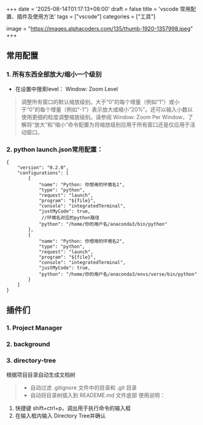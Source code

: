+++
date = '2025-08-14T01:17:13+08:00'
draft = false
title = 'vscode 常用配置、插件及使用方法'
tags = ["vscode"]
categories = ["工具"]

image = "https://images.alphacoders.com/135/thumb-1920-1357998.jpeg"
+++

## 常用配置

### 1. 所有东西全部放大/缩小一个级别
- 在设置中搜索level：
Window: Zoom Level
> 调整所有窗口的默认缩放级别。大于“0”的每个增量（例如“1”）或小于“0”的每个增量（例如“-1”）表示放大或缩小“20%”。还可以输入小数以使用更细的粒度调整缩放级别。请参阅 Window: Zoom Per Window，了解将“放大”和“缩小”命令配置为将缩放级别应用于所有窗口还是仅应用于活动窗口。

### 2. python launch.json常用配置：
```
{
    "version": "0.2.0",
    "configurations": [
        {
            "name": "Python: 你想用的环境名1",
            "type": "python",
            "request": "launch",
            "program": "${file}",
            "console": "integratedTerminal",
            "justMyCode": true,
             //环境名对应的python路径
            "python": "/home/你的用户名/anaconda3/bin/python"
        },
        {
            "name": "Python: 你想用的环境名2",
            "type": "python",
            "request": "launch",
            "program": "${file}",
            "console": "integratedTerminal",
            "justMyCode": true,
            "python": "/home/你的用户名/anaconda3/envs/verse/bin/python" 
        }
    ]
}

```

## 插件们

### 1. Project Manager

### 2. background

### 3. directory-tree
根据项目目录自动生成文档树  
> - 自动过滤 .gitignore 文件中的目录和 .git 目录
> - 自动将目录树插入到 READEME.md 文件底部
使用说明：  
1. 快捷键 shift+ctrl+p，调出用于执行命令的输入框
2. 在输入框内输入 Directory Tree并确认
